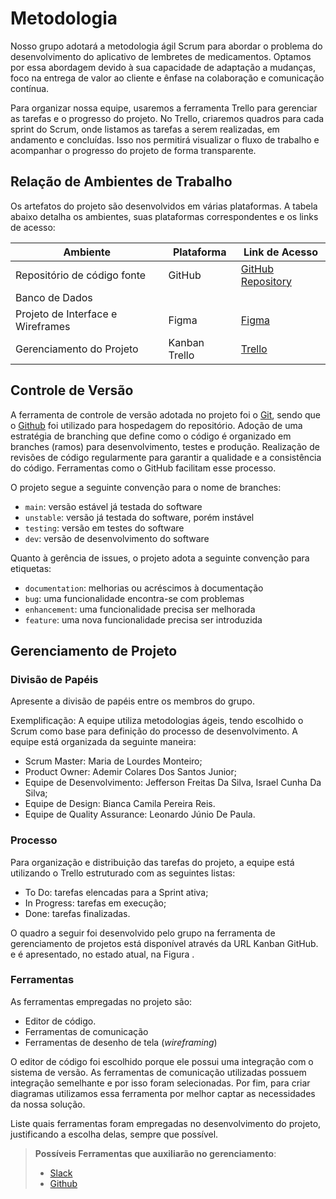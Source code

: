 
# Metodologia

<p>Nosso grupo adotará a metodologia ágil Scrum para abordar o problema do desenvolvimento do aplicativo de lembretes de medicamentos. Optamos por essa abordagem devido à sua capacidade de adaptação a mudanças, foco na entrega de valor ao cliente e ênfase na colaboração e comunicação contínua.</p>
<p>Para organizar nossa equipe, usaremos a ferramenta Trello para gerenciar as tarefas e o progresso do projeto. No Trello, criaremos quadros para cada sprint do Scrum, onde listamos as tarefas a serem realizadas, em andamento e concluídas. Isso nos permitirá visualizar o fluxo de trabalho e acompanhar o progresso do projeto de forma transparente.</p>


## Relação de Ambientes de Trabalho

Os artefatos do projeto são desenvolvidos em várias plataformas. A tabela abaixo detalha os ambientes, suas plataformas correspondentes e os links de acesso:
<table>
  <thead>
    <tr>
      <th>Ambiente</th>
      <th>Plataforma</th>
      <th>Link de Acesso</th>
    </tr>
  </thead>
  <tbody>
    <tr>
      <td>Repositório de código fonte</td>
      <td>GitHub</td>
      <td><a href="https://github.com/ICEI-PUC-Minas-PMV-ADS/pmv-ads-2024-1-e3-proj-mov-t7-smartcare.git">GitHub Repository</a></td>
    </tr>
    <tr>
      <td>Banco de Dados</td>
      <td></td>
      <td></td>
    </tr>
    <tr>
      <td>Projeto de Interface e  Wireframes</td>
      <td>Figma</td>
      <td><a href="https://www.figma.com/file/Q4y45mdJkQphxEDUcGQfPS/SmartCare?type=design&node-id=0-1&mode=design&t=uL0hZhXHfkyFkCRL-0">Figma</a></td>
    </tr>
    <tr>
      <td>Gerenciamento do Projeto</td>
      <td>Kanban Trello</td>
      <td><a href="https://github.com/orgs/ICEI-PUC-Minas-PMV-ADS/projects/912">Trello</a></td>
    </tr>
  </tbody>
</table>


## Controle de Versão

A ferramenta de controle de versão adotada no projeto foi o
[Git](https://git-scm.com/), sendo que o [Github](https://github.com)
foi utilizado para hospedagem do repositório. Adoção de uma estratégia de branching que define como o código é organizado em branches (ramos) para desenvolvimento, testes e produção. Realização de revisões de código regularmente para garantir a qualidade e a consistência do código. Ferramentas como o GitHub facilitam esse processo. 

O projeto segue a seguinte convenção para o nome de branches:

- `main`: versão estável já testada do software
- `unstable`: versão já testada do software, porém instável
- `testing`: versão em testes do software
- `dev`: versão de desenvolvimento do software

Quanto à gerência de issues, o projeto adota a seguinte convenção para
etiquetas:

- `documentation`: melhorias ou acréscimos à documentação
- `bug`: uma funcionalidade encontra-se com problemas
- `enhancement`: uma funcionalidade precisa ser melhorada
- `feature`: uma nova funcionalidade precisa ser introduzida

## Gerenciamento de Projeto

### Divisão de Papéis

Apresente a divisão de papéis entre os membros do grupo.

Exemplificação: A equipe utiliza metodologias ágeis, tendo escolhido o Scrum como base para definição do processo de desenvolvimento. A equipe está organizada da seguinte maneira:
- Scrum Master: Maria de Lourdes Monteiro;
- Product Owner: Ademir Colares Dos Santos Junior;
- Equipe de Desenvolvimento: Jefferson Freitas Da Silva, Israel Cunha Da Silva;
- Equipe de Design: Bianca Camila Pereira Reis.
- Equipe de Quality Assurance: Leonardo Júnio De Paula.

### Processo

Para organização e distribuição das tarefas do projeto, a equipe está utilizando o Trello estruturado com as seguintes listas:
 
- To Do: tarefas elencadas para a Sprint ativa;
- In Progress: tarefas em execução;
- Done: tarefas finalizadas.

O quadro a seguir foi desenvolvido pelo grupo na ferramenta de gerenciamento de projetos está disponível através da URL Kanban GitHub. e é apresentado, no estado atual, na Figura .



### Ferramentas

As ferramentas empregadas no projeto são:

- Editor de código.
- Ferramentas de comunicação
- Ferramentas de desenho de tela (_wireframing_)

O editor de código foi escolhido porque ele possui uma integração com o sistema de versão. As ferramentas de comunicação utilizadas possuem integração semelhante e por isso foram selecionadas. Por fim, para criar diagramas utilizamos essa ferramenta por melhor captar as necessidades da nossa solução.

Liste quais ferramentas foram empregadas no desenvolvimento do projeto, justificando a escolha delas, sempre que possível.
 
> **Possíveis Ferramentas que auxiliarão no gerenciamento**: 
> - [Slack](https://slack.com/)
> - [Github](https://github.com/)
